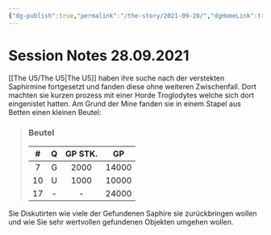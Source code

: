 ```yaml
---
{"dg-publish":true,"permalink":"/the-story/2021-09-28/","dgHomeLink":true,"dgPassFrontmatter":true}
---
```


# Session Notes 28.09.2021
[[The U5/The U5|The U5]] haben ihre suche nach der verstekten Saphirmine fortgesetzt und fanden diese ohne weiteren Zwischenfall. Dort machten sie kurzen prozess mit einer Horde Troglodytes welche sich dort eingenistet hatten.
Am Grund der Mine fanden sie in einem Stapel aus Betten einen kleinen Beutel:

>### Beutel
>| #   | Q   | GP STK. | GP    |
>| :---: | :---: | :-------: | :-----: |
>| 7   | G   | 2000    | 14000 |
>| 10  | U   | 1000    | 10000 |
>| 17  | -   | -       | 24000 |

Sie Diskutirten wie viele der Gefundenen Saphire sie zurückbringen wollen und wie Sie sehr wertvollen gefundenen Objekten umgehen wollen.

